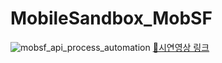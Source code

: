 # MobileSandbox_MobSF
![mobsf_api_process_automation](https://github.com/kdjehdwls/MobileSandbox_MobSF/assets/50543442/28436c48-a4d9-4b2c-8845-7f20ef983e52)
[🔗시연영상 링크](https://youtu.be/rsbWD3IgQtY)
